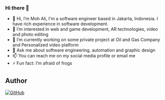 ### Hi there 👋

- 👋 Hi, I’m Moh Ali, I'm a software engineer based in Jakarta, Indonesia. I have rich experience in software development.
- 👀 I’m interested in web and game development, AR technologies, video and photo editing
- 🔭 I’m currently working on some private project at Oil and Gas Company and Personalized video platform
- 💬 Ask me about software engineering, automation and graphic design
- 📫 You can reach me on my social media profile or email me
- ⚡ Fun fact: I’m afraid of frogs


## Author
[![GitHub](https://img.shields.io/badge/Moh%20Ali%20-%20ID-%23121011.svg?style=for-the-badge&logo=github&logoColor=whit)](https://github.com/mohali-id)
